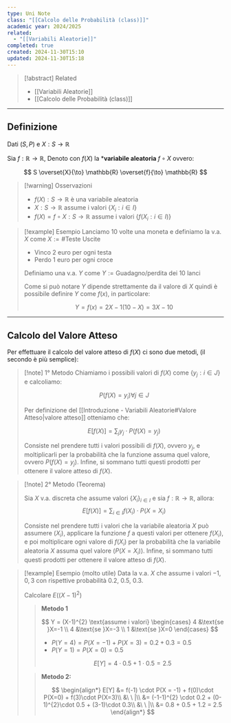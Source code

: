 ```yaml
---
type: Uni Note
class: "[[Calcolo delle Probabilità (class)]]"
academic year: 2024/2025
related:
  - "[[Variabili Aleatorie]]"
completed: true
created: 2024-11-30T15:10
updated: 2024-11-30T15:18
---
```

>[!abstract] Related
>- [[Variabili Aleatorie]]
>- [[Calcolo delle Probabilità (class)]]

---
## Definizione 

Dati $(S, P)$ e $X:S\to \mathbb{R}$ 

Sia $f:\mathbb{R} \to \mathbb{R}$, Denoto con $f(X)$ la ***variabile aleatoria** $f \circ X$ ovvero:

$$
S \overset{X}{\to} \mathbb{R} \overset{f}{\to} \mathbb{R}
$$

>[!warning] Osservazioni
>- $f(X): S \to \mathbb{R}$ è una variabile aleatoria
>- $X: S \to \mathbb{R}$ assume i valori $\{ X_{i}: i \in I\}$
>- $f(X) = f \circ X:S\to \mathbb{R}$ assume i valori $\{ f(X_{i}: i \in I) \}$
  
>[!example] Esempio
>Lanciamo 10 volte una moneta e definiamo la v.a. $X$ come $X := \# \text{Teste Uscite}$
>- Vinco 2 euro per ogni testa
>- Perdo 1 euro per ogni croce
>
>Definiamo una v.a. $Y$ come $Y := \text{Guadagno/perdita dei 10 lanci}$
>
>Come si può notare $Y$ dipende strettamente da il valore di $X$ quindi è possibile definire $Y$ come $f(x)$, in particolare:
>
>$$
>Y = f(x) = 2X - 1(10-X) = 3X -10
>$$

---
## Calcolo del Valore Atteso

Per effettuare il calcolo del valore atteso di $f(X)$ ci sono due metodi, (il secondo è più semplice):

>[!note] 1° Metodo
>Chiamiamo i possibili valori di $f(X)$ come $\{ y_{j}: i \in J\}$ e calcoliamo:
>
>$$
>P(f(X) = y_{i}) \forall  j \in J 
>$$
>
>Per definizione del [[Introduzione - Variabili Aleatorie#Valore Atteso|valore atteso]] otteniamo che:
>
>$$
>E[f(X)] = \sum_{j} y_{j} \cdot  P(f(X) = y_{j})
>$$
>
>Consiste nel prendere tutti i valori possibili di $f(X)$, ovvero $y_{j}$, e moltiplicarli per la probabilità che la funzione assuma quel valore, ovvero $P(f(X) = y_{j})$. Infine, si sommano tutti questi prodotti per ottenere il valore atteso di $f(X)$.

>[!note] 2° Metodo (Teorema)
>
>Sia $X$ v.a. discreta che assume valori $\{ X_{i} \}_{i \in I}$ e sia $f: \mathbb{R} \to \mathbb{R}$, allora:
>$$
>E[f(X)] = \sum_{i\in I} f(X_{i}) \cdot P(X = X_{i})
>$$
>
>Consiste nel prendere tutti i valori che la variabile aleatoria $X$ può assumere ($X_{i}$), applicare la funzione $f$ a questi valori per ottenere $f(X_{i})$, e poi moltiplicare ogni valore di $f(X_{i})$ per la probabilità che la variabile aleatoria $X$ assuma quel valore ($P(X = X_{i})$). Infine, si sommano tutti questi prodotti per ottenere il valore atteso di $f(X)$.

>[!example] Esempio (molto utile)
>Data la v.a. $X$ che assume i valori $-1,0,3$ con rispettive probabilità 0.2, 0.5, 0.3.
>
>Calcolare $E((X-1)^{2})$
>
>>**Metodo 1**
>>
>>$$
>>Y = (X-1)^{2} \text{assume i valori} \begin{cases}
>>4 &\text{se }X=-1 \\
>>4 &\text{se }X=-3 \\
>>1 &\text{se }X=0
>>\end{cases}
>>$$
>>
>>- $P(Y=4) = P(X= -1) + P(X=3) = 0.2 + 0.3 = 0.5$
>>- $P(Y=1) = P(X=0) = 0.5$
>> 
>>$$
>>E[Y] = 4 \cdot 0.5 + 1 \cdot 0.5 = 2.5
>>$$
>
>>**Metodo 2:**
>>
>>$$
>>\begin{align*}
>>E[Y] &= f(-1) \cdot  P(X = -1) + f(0)\cdot P(X=0) + f(3)\cdot P(X=3)\\
>>&\ \ |\\
>>&= (-1-1)^{2} \cdot 0.2 + (0-1)^{2}\cdot 0.5 + (3-1)\cdot 0.3\\
>>&\ \ |\\
>>&= 0.8 + 0.5 + 1.2 = 2.5
>>\end{align*}
>>$$
